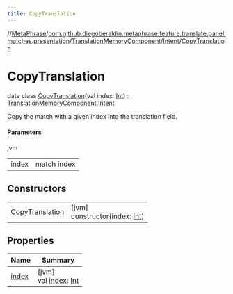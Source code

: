 ```yaml
---
title: CopyTranslation
---
```

//[MetaPhrase](../../../../../index.html)/[com.github.diegoberaldin.metaphrase.feature.translate.panel.matches.presentation](../../../index.html)/[TranslationMemoryComponent](../../index.html)/[Intent](../index.html)/[CopyTranslation](index.html)



# CopyTranslation

data class [CopyTranslation](index.html)(val index: [Int](https://kotlinlang.org/api/latest/jvm/stdlib/kotlin/-int/index.html)) : [TranslationMemoryComponent.Intent](../index.html)

Copy the match with a given index into the translation field.



#### Parameters


jvm

| | |
|---|---|
| index | match index |



## Constructors


| | |
|---|---|
| [CopyTranslation](-copy-translation.html) | [jvm]<br>constructor(index: [Int](https://kotlinlang.org/api/latest/jvm/stdlib/kotlin/-int/index.html)) |


## Properties


| Name | Summary |
|---|---|
| [index](--index--.html) | [jvm]<br>val [index](--index--.html): [Int](https://kotlinlang.org/api/latest/jvm/stdlib/kotlin/-int/index.html) |

